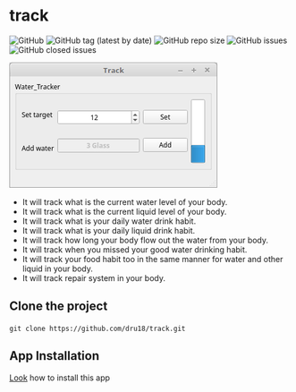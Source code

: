 # track

![GitHub](https://img.shields.io/github/license/dru18/track)
![GitHub tag (latest by date)](https://img.shields.io/github/v/tag/dru18/track?style=plastic)
![GitHub repo size](https://img.shields.io/github/repo-size/dru18/track)
![GitHub issues](https://img.shields.io/github/issues/dru18/track?style=plastic)
![GitHub closed issues](https://img.shields.io/github/issues-closed/dru18/track?style=plastic)

![prototype](https://github.com/dru18/track/blob/master/Prototype/water_tracker_v1.0.png)

- It will track what is the current water level of your body.
- It will track what is the current liquid level of your body.
- It will track what is your daily water drink habit.
- It will track what is your daily liquid drink habit.
- It will track how long your body flow out the water from your body.
- It will track when you missed your good water drinking habit.
- It will track your food habit too in the same manner for water and other liquid in your body.
- It will track repair system in your body.

## Clone the project

```git clone https://github.com/dru18/track.git```

## App Installation

[Look](https://github.com/dru18/track/tree/master/App) how to install this app
